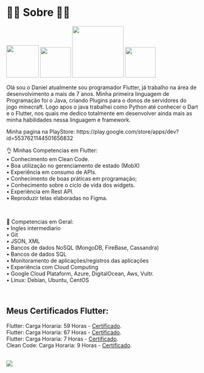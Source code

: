 # 🙋🏽 Sobre 🙋🏽
<div>
  
<a href="http://instagram.com/daniel_limafn"><img src="https://img.shields.io/badge/Instagram-E4405F?style=for-the-badge&logo=instagram&logoColor=white" width='85'></a> 
<a href="https://www.linkedin.com/in/daniel-de-lima-francisco-9354b91a2/"><img src="https://img.shields.io/badge/LinkedIn-0077B5?style=for-the-badge&logo=linkedin&logoColor=white" width='80'></a> 
<a href="mailto:danieldelimafrancisco5504@gmail.com"><img src="https://img.shields.io/badge/Microsoft_Outlook-0078D4?style=for-the-badge&logo=microsoft-outlook&logoColor=white" width='135'></a>
<a href="https://play.google.com/store/apps/dev?id=5537621144501656832"><img src="https://img.shields.io/badge/Google_Play-414141?style=for-the-badge&logo=google-play&logoColor=white" width='80'></a> 

<p class="has-line-data" data-line-start="6" data-line-end="7">Olá sou o Daniel atualmente sou programador Flutter, já trabalho na área de desenvolvimento a mais de 7 anos. Minha primeira linguagem de Programação foi o Java, criando Plugins para o donos de servidores do jogo minecraft. Logo apos o java trabalhei como Python até conhecer o Dart e o Flutter, nos quais me dedico totalmente em desenvolver ainda mais as minha habilidades nessa linguagem e framework.</p>


<p> Minha pagina na PlayStore: https://play.google.com/store/apps/dev?id=5537621144501656832

<p class="has-line-data" data-line-start="8" data-line-end="18">👌 Minhas Competencias em Flutter:

<br>
•  Conhecimento em Clean Code.<br>
•  Boa utilização no gerenciamento de estado (MobX)<br>
•  Experiência em consumo de APIs.<br>
•  Conhecimento de boas práticas em programação;<br>
•  Conhecimento sobre o ciclo de vida dos widgets.<br>
•  Experiência em Rest API.<br>
•  Reproduzir telas elaboradas no Figma.</p>
<br>

🤌 Competencias em Geral:<br>
• Ingles intermediario<br>
• Git<br>
• JSON, XML<br>
• Bancos de dados NoSQL (MongoDB, FireBase, Cassandra)<br>
• Bancos de dados SQL<br>
• Monitoramento de aplicações/registros das aplicações<br>
• Experiência com Cloud Computing<br>
• Google Cloud Plataform, Azure, DigitalOcean, Aws, Vultr.<br>
• Linux: Debian, Ubuntu, CentOS <br>
  
<br>

<p>
  

  ## Meus Certificados Flutter:
  Flutter: Carga Horaria: 59 Horas - [Certificado](https://udemy-certificate.s3.amazonaws.com/image/UC-828e54b2-b858-4167-a021-0b004094448d.jpg).<br>
  Flutter: Carga Horaria: 67 Horas - [Certificado](https://udemy-certificate.s3.amazonaws.com/image/UC-d36ebaa9-9157-408a-937d-9d1c322ed76e.jpg).<br>
  Flutter: Carga Horaria: 7 Horas - [Certificado](https://udemy-certificate.s3.amazonaws.com/image/UC-13ac8006-a129-402e-a288-9009466ade3a.jpg).<br>
  Clean Code: Carga Horaria: 9 Horas - [Certificado](https://udemy-certificate.s3.amazonaws.com/image/UC-241c170c-79b5-42e6-9183-ec502103f94b.jpg).


  
<br>


<a href="https://github.com/daniellimafn/">
  <img align="center" src="https://github-readme-stats.vercel.app/api?username=daniellimafn&count_private=true&show_icons=true&theme=dark&hide_border=false" />
</a> 
